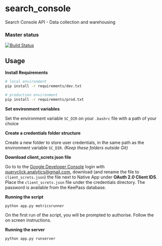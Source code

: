 # search_console
Search Console API - Data collection and warehousing

### Master status 
[![Build Status](http://194.168.11.234:9090/job/testExample/badge/icon)](http://194.168.11.234:9090/job/testExample)

## Usage

**Install Requirements**
```bash
# local environment
pip install -r requirements/dev.txt
```

```bash
# production environment
pip install -r requirements/prod.txt
```

**Set environment variables**

Set the environment variable `SC_DIR` on your `.bashrc` file with a path of your choice

**Create a credentials folder structure**

Create a new folder to store user credentials, in the same path as the environment variable `SC_DIR`.
*(Keep these folders outside Git)*

**Download client_screts json file**

Go to to the [Google Developer Console](https://console.developers.google.com/apis/credentials?project=search-console-api-access) login with queryclick.analytics@gmail.com, download (and rename the file to `client_screts.json`) the file next to Native App under **OAuth 2.0 Client IDS**. Place the `client_screts.json` file under the credentials directory. The password is available from the KeePass database.

**Running the script**

`python app.py metricsrunner`

On the first run of the script, you will be prompted to authorise. Follow the on screen instructions.

**Running the server**

`python app.py runserver`

